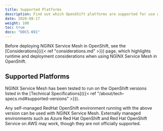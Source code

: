```yaml
---
title: Supported Platforms
description: Find out which OpenShift platforms are supported for use with NGINX Service Mesh.
date: 2020-08-17
weight: 100
toc: true
docs: "DOCS-691"
---
```


Before deploying NGINX Service Mesh in OpenShift, see the [Considerations]({{< ref "considerations.md" >}}) page, which highlights runtime and deployment considerations when using NGINX Service Mesh in OpenShift.

## Supported Platforms

NGINX Service Mesh has been tested to run on the OpenShift versions listed in the [Technical Specifications]({{< ref "/about/tech-specs.md#supported-versions" >}}).

Any self-managed RedHat OpenShift environment running with the above version can be used with NGINX Service Mesh. Externally managed environments such as Azure Red Hat OpenShift and Red Hat OpenShift Service on AWS may work, though they are not officially supported.
